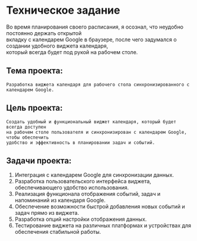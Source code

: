 # Техническое задание
Во время планирования своего расписания, я осознал, что неудобно постоянно держать открытой \
вкладку с календарем Google в браузере, после чего задумался о создании удобного виджета календаря,\
который всегда будет под рукой на рабочем столе.
## Тема проекта:
    Разработка виджета календаря для рабочего стола синхронизированного с календарем Google.
## Цель проекта:
    Создать удобный и функциональный виджет календаря, который будет всегда доступен 
    на рабочем столе пользователя и синхронизирован с календарем Google, чтобы обеспечить 
    удобство и эффективность в планировании задач и событий.
## Задачи проекта:
1. Интеграция с календарем Google для синхронизации данных.
2. Разработка пользовательского интерфейса виджета, обеспечивающего удобство использования.
3. Реализация функционала отображения событий, задач и напоминаний из календаря Google.
4. Обеспечение возможности быстрой добавления новых событий и задач прямо из виджета.
5. Разработка опций настройки отображения данных.
6. Тестирование виджета на различных платформах и устройствах для обеспечения стабильной работы.
